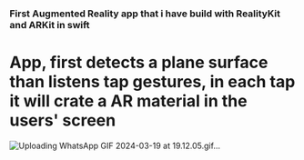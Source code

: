 ### First Augmented Reality app that i have build with RealityKit and ARKit in swift
# App, first detects a plane surface than listens tap gestures, in each tap it will crate a AR material in the users' screen

![Uploading WhatsApp GIF 2024-03-19 at 19.12.05.gif…]()
